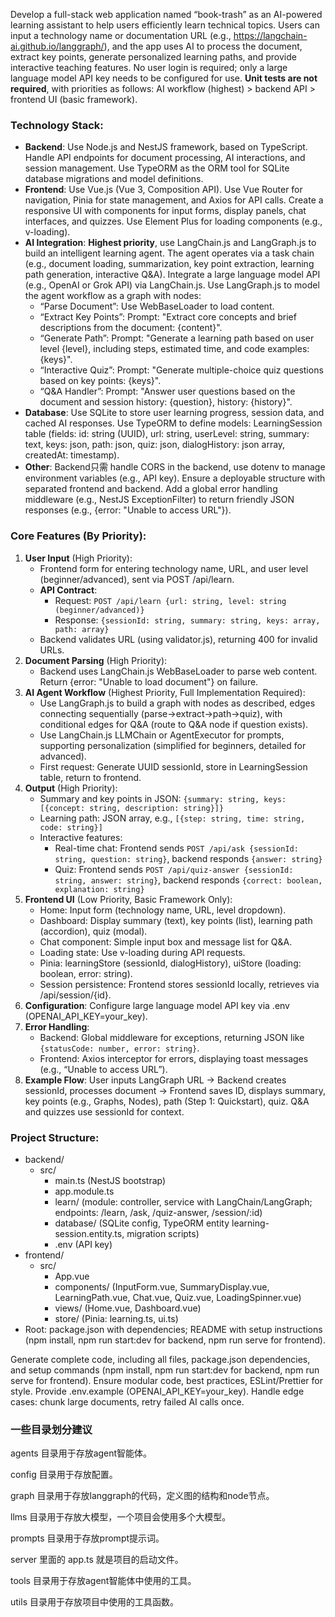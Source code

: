 Develop a full-stack web application named “book-trash” as an AI-powered learning assistant to help users efficiently learn technical topics. Users can input a technology name or documentation URL (e.g., https://langchain-ai.github.io/langgraph/), and the app uses AI to process the document, extract key points, generate personalized learning paths, and provide interactive teaching features. No user login is required; only a large language model API key needs to be configured for use. **Unit tests are not required**, with priorities as follows: AI workflow (highest) > backend API > frontend UI (basic framework).

### Technology Stack:
- **Backend**: Use Node.js and NestJS framework, based on TypeScript. Handle API endpoints for document processing, AI interactions, and session management. Use TypeORM as the ORM tool for SQLite database migrations and model definitions.
- **Frontend**: Use Vue.js (Vue 3, Composition API). Use Vue Router for navigation, Pinia for state management, and Axios for API calls. Create a responsive UI with components for input forms, display panels, chat interfaces, and quizzes. Use Element Plus for loading components (e.g., v-loading).
- **AI Integration**: **Highest priority**, use LangChain.js and LangGraph.js to build an intelligent learning agent. The agent operates via a task chain (e.g., document loading, summarization, key point extraction, learning path generation, interactive Q&A). Integrate a large language model API (e.g., OpenAI or Grok API) via LangChain.js. Use LangGraph.js to model the agent workflow as a graph with nodes:
  - “Parse Document”: Use WebBaseLoader to load content.
  - “Extract Key Points”: Prompt: "Extract core concepts and brief descriptions from the document: {content}".
  - “Generate Path”: Prompt: "Generate a learning path based on user level {level}, including steps, estimated time, and code examples: {keys}".
  - “Interactive Quiz”: Prompt: "Generate multiple-choice quiz questions based on key points: {keys}".
  - “Q&A Handler”: Prompt: "Answer user questions based on the document and session history: {question}, history: {history}".
- **Database**: Use SQLite to store user learning progress, session data, and cached AI responses. Use TypeORM to define models: LearningSession table (fields: id: string (UUID), url: string, userLevel: string, summary: text, keys: json, path: json, quiz: json, dialogHistory: json array, createdAt: timestamp).
- **Other**: Backend只需 handle CORS in the backend, use dotenv to manage environment variables (e.g., API key). Ensure a deployable structure with separated frontend and backend. Add a global error handling middleware (e.g., NestJS ExceptionFilter) to return friendly JSON responses (e.g., {error: "Unable to access URL"}).

### Core Features (By Priority):
1. **User Input** (High Priority):
   - Frontend form for entering technology name, URL, and user level (beginner/advanced), sent via POST /api/learn.
   - **API Contract**:
     - Request: `POST /api/learn {url: string, level: string (beginner/advanced)}`
     - Response: `{sessionId: string, summary: string, keys: array, path: array}`
   - Backend validates URL (using validator.js), returning 400 for invalid URLs.
2. **Document Parsing** (High Priority):
   - Backend uses LangChain.js WebBaseLoader to parse web content. Return {error: "Unable to load document"} on failure.
3. **AI Agent Workflow** (Highest Priority, Full Implementation Required):
   - Use LangGraph.js to build a graph with nodes as described, edges connecting sequentially (parse->extract->path->quiz), with conditional edges for Q&A (route to Q&A node if question exists).
   - Use LangChain.js LLMChain or AgentExecutor for prompts, supporting personalization (simplified for beginners, detailed for advanced).
   - First request: Generate UUID sessionId, store in LearningSession table, return to frontend.
4. **Output** (High Priority):
   - Summary and key points in JSON: `{summary: string, keys: [{concept: string, description: string}]}`
   - Learning path: JSON array, e.g., `[{step: string, time: string, code: string}]`
   - Interactive features:
     - Real-time chat: Frontend sends `POST /api/ask {sessionId: string, question: string}`, backend responds `{answer: string}`
     - Quiz: Frontend sends `POST /api/quiz-answer {sessionId: string, answer: string}`, backend responds `{correct: boolean, explanation: string}`
5. **Frontend UI** (Low Priority, Basic Framework Only):
   - Home: Input form (technology name, URL, level dropdown).
   - Dashboard: Display summary (text), key points (list), learning path (accordion), quiz (modal).
   - Chat component: Simple input box and message list for Q&A.
   - Loading state: Use v-loading during API requests.
   - Pinia: learningStore (sessionId, dialogHistory), uiStore (loading: boolean, error: string).
   - Session persistence: Frontend stores sessionId locally, retrieves via /api/session/{id}.
6. **Configuration**: Configure large language model API key via .env (OPENAI_API_KEY=your_key).
7. **Error Handling**:
   - Backend: Global middleware for exceptions, returning JSON like `{statusCode: number, error: string}`.
   - Frontend: Axios interceptor for errors, displaying toast messages (e.g., “Unable to access URL”).
8. **Example Flow**: User inputs LangGraph URL → Backend creates sessionId, processes document → Frontend saves ID, displays summary, key points (e.g., Graphs, Nodes), path (Step 1: Quickstart), quiz. Q&A and quizzes use sessionId for context.

### Project Structure:
- backend/
  - src/
    - main.ts (NestJS bootstrap)
    - app.module.ts
    - learn/ (module: controller, service with LangChain/LangGraph; endpoints: /learn, /ask, /quiz-answer, /session/:id)
    - database/ (SQLite config, TypeORM entity learning-session.entity.ts, migration scripts)
    - .env (API key)
- frontend/
  - src/
    - App.vue
    - components/ (InputForm.vue, SummaryDisplay.vue, LearningPath.vue, Chat.vue, Quiz.vue, LoadingSpinner.vue)
    - views/ (Home.vue, Dashboard.vue)
    - store/ (Pinia: learning.ts, ui.ts)
- Root: package.json with dependencies; README with setup instructions (npm install, npm run start:dev for backend, npm run serve for frontend).

Generate complete code, including all files, package.json dependencies, and setup commands (npm install, npm run start:dev for backend, npm run serve for frontend). Ensure modular code, best practices, ESLint/Prettier for style. Provide .env.example (OPENAI_API_KEY=your_key). Handle edge cases: chunk large documents, retry failed AI calls once.




### 一些目录划分建议

agents 目录用于存放agent智能体。

config 目录用于存放配置。

graph 目录用于存放langgraph的代码，定义图的结构和node节点。

llms 目录用于存放大模型，一个项目会使用多个大模型。

prompts 目录用于存放prompt提示词。

server 里面的 app.ts 就是项目的启动文件。

tools 目录用于存放agent智能体中使用的工具。

utils 目录用于存放项目中使用的工具函数。